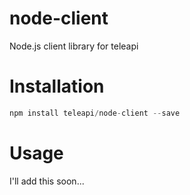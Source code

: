 # node-client
Node.js client library for teleapi

# Installation
``` javascript
npm install teleapi/node-client --save
```

# Usage
I'll add this soon...

